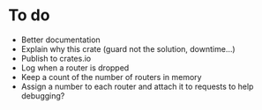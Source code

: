# To do

- Better documentation
- Explain why this crate (guard not the solution, downtime…)
- Publish to crates.io
- Log when a router is dropped
- Keep a count of the number of routers in memory
- Assign a number to each router and attach it to requests to help debugging?
